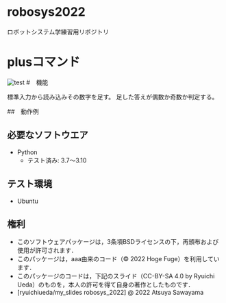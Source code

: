 # robosys2022
ロボットシステム学練習用リポジトリ
# plusコマンド
![test](https://github.com/Aya0801/robo2022/actions/workflows/test.yml/badge.svg)
#　機能

標準入力から読み込みその数字を足す。
足した答えが偶数か奇数か判定する。

##　動作例


## 必要なソフトウエア
* Python
  * テスト済み: 3.7～3.10


## テスト環境
* Ubuntu

## 権利
 * このソフトウェアパッケージは，3条項BSDライセンスの下，再頒布および使用が許可されます．
 * このパッケージは，aaa由来のコード（© 2022 Hoge Fuge）を利用しています．
 * このパッケージのコードは，下記のスライド（CC-BY-SA 4.0 by Ryuichi Ueda）のものを，本人の許可を得て自身の著作としたものです．
 * [ryuichiueda/my_slides robosys_2022]
@ 2022 Atsuya Sawayama

>
